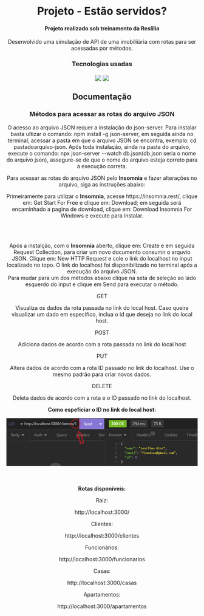 <div>
 <h1 align="center">Projeto - Estão servidos?</h1>
 <h4 align="center">Projeto realizado sob treinamento da Reslília</h4>
 <p align="center">Desenvolvido uma simulação de API de uma imobiliiária com rotas para ser acessadas por métodos.</p>
 </div>

<div align="center" display="flex" padding="10px">
 <h3 align="center">Tecnologias usadas</h3>
 <img width="150px" align="center" src="https://miro.medium.com/max/930/0*MNVJq_8e0SJoqZb5.jpg">
 <img width="100px" align="center" src="https://png.pngtree.com/png-vector/20190412/ourmid/pngtree-json-file-document-icon-png-image_932187.jpg">
</div>

<div align="center" display="flex" justify-content="center" flex-direction="column">
  <h2 align="center">Documentação</h2>
  <h3 align="center">Métodos para acessar as rotas do arquivo JSON</h3>
 <p>O acesso ao arquivo JSON requer a instalação do json-server. Para instalar basta ultizar o comando: npm install -g json-server, em seguida ainda no terminal, acessar a pasta em que o arquivo JSON se encontra, exemplo: cd pastadoarquivo-json. Após toda instalação, ainda na pasta do arquivo, execute o comando: npx json-server --watch db.json(db.json seria o nome do arquivo json), assegure-se de que o nome do arquivo esteja correto para a execução correta.</p>
  
 
  <p align="center">Para acessar as rotas do arquivo JSON pelo <b>Insomnia</b> e fazer alterações no arquivo, siga as instruções abaixo:</p>
  <section>
      <p>Primeiramente para utilizar o <b>Insomnia</b>, acesse https://insomnia.rest/, clique em: Get Start For Free e clique em: Download; em seguida será encaminhado a pagina de download, clique em: Download Insomnia For Windows e execute para instalar.</p> <br> <br>
   <p>Após a instalção, com o <b>Insomnia</b> aberto, clique em: Create e em seguida Request Collection, para criar um novo documento consumir o arquvio JSON. Clique em: New HTTP Request e cole o link do localhost no input localizado no topo. O link do localhost foi disponibilizado no terminal após a execução do arquivo JSON. <br> Para mudar para um dos métodos abaixo clique na seta de seleção ao lado esquerdo do input e clique em Send para executar o método.</p>
      <div>
         <p text-size="22px">GET</p>
         <p>Visualiza os dados da rota passada no link do local host. Caso queira visualizar um dado em especifico, inclua o id que deseja no link do local host.</p>
      </div>
      <div>
         <p text-size="22px">POST</p>
         <p>Adiciona dados de acordo com a rota passada no link do local host</p>
      </div>
      <div>
         <p text-size="22px">PUT</p>
         <p>Altera dados de acordo com a rota ID passado no link do localhost. Use o mesmo padrão para criar novos dados.</p>
      </div>
      <div>
         <p text-size="22px">DELETE</p>
         <p>Deleta dados de acordo com a rota e o ID passado no link do localhost. </p>
      </div>
   <div>
      <p><b>Como espeficiar o ID no link do local host:</b></p>
      <img width="600px" src="./assets/img/insomnia.PNG">
    
   </div>
 
  
   </section>
   <br>
   <br>
   <div display="flex" flex-direction="column" padding="10px">
     <p text-size="30px"><b>Rotas disponíveis:</b></p>
        <p>Raiz:</p>
        <p>http://localhost:3000/</p>
        <p>Clientes:</p>
        <p>http://localhost:3000/clientes</p>
        <p>Funcionários:</p>
        <p>http://localhost:3000/funcionarios</p>
        <p>Casas:</p>
        <p>http://localhost:3000/casas</p>
        <p>Apartamentos:</p>
        <p>http://localhost:3000/apartamentos</p>
               
  </div>
</div>
  
